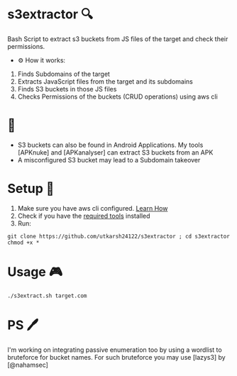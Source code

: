 # s3extractor 🔍
Bash Script to extract s3 buckets from JS files of the target and check their permissions.

- ⚙ How it works: 
1. Finds Subdomains of the target
2. Extracts JavaScript files from the target and its subdomains
3. Finds S3 buckets in those JS files
4. Checks Permissions of the buckets (CRUD operations) using aws cli

# 📝
- S3 buckets can also be found in Android Applications. My tools [APKnuke] and [APKanalyser] can extract S3 buckets from an APK
- A misconfigured S3 bucket may lead to a Subdomain takeover

# Setup 🔧
1. Make sure you have aws cli configured. [Learn How](https://docs.aws.amazon.com/cli/latest/userguide/cli-chap-configure.html)
2. Check if you have the [required tools](https://github.com/utkarsh24122/s3extractor/blob/main/Required_tools.md) installed
3. Run:
```
git clone https://github.com/utkarsh24122/s3extractor ; cd s3extractor
chmod +x *
```

# Usage 🎮
``` 
./s3extract.sh target.com 
```

# PS 🖊
I'm working on integrating passive enumeration too by using a wordlist to bruteforce for bucket names. For such bruteforce you may use [lazys3] by [@nahamsec]

